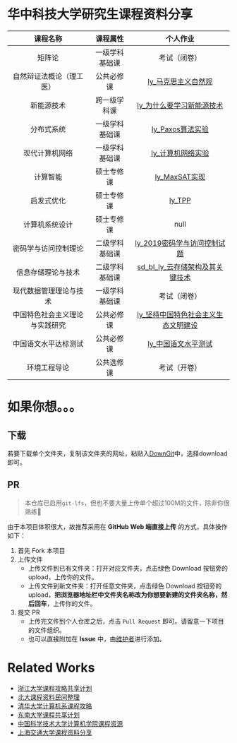 # 华中科技大学研究生课程资料分享

|            课程名称            |    课程属性    |                           个人作业                           |
| :----------------------------: | :------------: | :----------------------------------------------------------: |
|             矩阵论             | 一级学科基础课 |                             考试（闭卷）                             |
|    自然辩证法概论（理工医）    |   公共必修课   |    [ly_马克思主义自然观](./公共课程/李研_自然辩证法.pdf)     |
|           新能源技术           |  跨一级学科课  | [ly_为什么要学习新能源技术](./公共课程/李研_新能源技术.pdf)  |
|           分布式系统           | 一级学科基础课 |          [ly_Paxos算法实验](./分布式系统/线上作业/)          |
|         现代计算机网络         | 一级学科基础课 |         [ly_计算机网络实验](./现代计算机网络/实验/)          |
|            计算智能            |   硕士专修课   |            [ly_MaxSAT实现](./计算智能/提交作业/)             |
|           启发式优化           |   硕士专修课   |        [ly_TPP](./启发式优化/李研_启发式优化作业.pdf)        |
|           计算机系统设计           |   硕士专修课   |        null        |
|      密码学与访问控制理论      | 二级学科基础课 | [ly_2019密码学与访问控制试题](./密码学与访问控制理论/试题/2019密码学与访问控制试题.doc) |
|       信息存储理论与技术       | 二级学科基础课 | [sd_bl_ly_云存储架构及其关键技术](./信息存储理论与技术/读书报告_提交/) |
|     现代数据管理理论与技术     | 一级学科基础课 |                             考试（闭卷）                             |
| 中国特色社会主义理论与实践研究 |   公共必修课   | [ly_坚持中国特色社会主义生态文明建设](./公共课程/李研_中国特色社会主义.pdf) |
|      中国语文水平达标测试      |   公共必修课   | [ly_中国语文水平测试](./公共课程/李研_中国语文水平测试.pdf)  |
|     环境工程导论     | 公共选修课 |                             考试（开卷）                             |



# 如果你想。。。

## 下载

若要下载单个文件夹，复制该文件夹的网址，粘贴入[DownGit](https://minhaskamal.github.io/DownGit/#/home)中，选择download即可。

## PR

> 本仓库已启用`git-lfs`，但也不要大量上传单个超过100M的文件，除非你很熟练:new_moon_with_face:

由于本项目体积很大，故推荐采用在 **GitHub Web 端直接上传** 的方式，具体操作如下：

1. 首先 Fork 本项目
2. 上传文件
   - 上传文件到已有文件夹：打开对应文件夹，点击绿色 Download 按钮旁的 upload，上传你的文件。
   - 上传文件到新文件夹：打开任意文件夹，点击绿色 Download 按钮旁的 upload，**把浏览器地址栏中文件夹名称改为你想要新建的文件夹名称，然后回车**，上传你的文件。
3. 提交 PR
   - 上传完文件到个人仓库之后，点击 `Pull Request` 即可。请留意一下项目的文件组织。
   - 也可以直接附加在 **Issue** 中，由[维护者](lyan_dut@outlook.com)进行添加。



# Related Works

- [浙江大学课程攻略共享计划](https://github.com/QSCTech/zju-icicles)
- [北大课程资料民间整理](https://github.com/lib-pku/libpku)
- [清华大学计算机系课程攻略](https://github.com/PKUanonym/REKCARC-TSC-UHT)
- [东南大学课程共享计划](https://github.com/zjdx1998/seucourseshare)
- [中国科学技术大学计算机学院课程资源](https://github.com/USTC-Resource/USTC-Course)
- [上海交通大学课程资料分享](https://github.com/CoolPhilChen/SJTU-Courses/)
